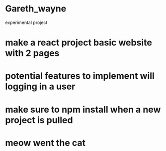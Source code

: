 # Gareth_wayne

experimental project

# make a react project basic website with 2 pages

# potential features to implement will logging in a user

# make sure to npm install when a new project is pulled

# meow went the cat
